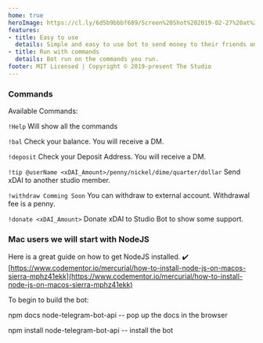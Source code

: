 ```yaml
---
home: true
heroImage: https://cl.ly/6d5b9bbbf689/Screen%20Shot%202019-02-27%20at%201.43.21%20AM.png
features:
- title: Easy to use
  details: Simple and easy to use bot to send money to their friends on Discord.
- title: Run with commands
  details: Bot run on the commands you run.
footer: MIT Licensed | Copyright © 2019-present The Studio
---
```


### Commands

Available Commands:

`!Help` Will show all the commands

`!bal` Check your balance. You will receive a DM.

`!deposit` Check your Deposit Address. You will receive a DM.

`!tip @userName <xDAI_Amount>/penny/nickel/dime/quarter/dollar` Send xDAI to another studio member.

`!withdraw Comming Soon` You can withdraw to external account. Withdrawal fee is a penny.

`!donate <xDAI_Amount>` Donate xDAI to Studio Bot to show some support.

### Mac users we will start with NodeJS

Here is a great guide on how to get NodeJS installed. ✔️ [https://www.codementor.io/mercurial/how-to-install-node-js-on-macos-sierra-mphz41ekk](https://www.codementor.io/mercurial/how-to-install-node-js-on-macos-sierra-mphz41ekk)

To begin to build the bot:

npm docs node-telegram-bot-api -- pop up the docs in the browser

npm install node-telegram-bot-api -- install the bot
